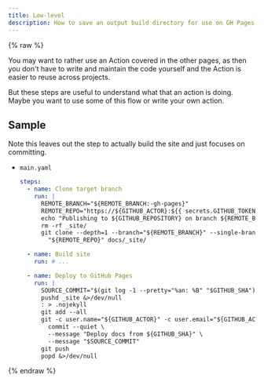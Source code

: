 ```yaml
---
title: Low-level
description: How to save an output build directory for use on GH Pages, using steps without Actions
---
```


{% raw %}

You may want to rather use an Action covered in the other pages, as then you don't have to write and maintain the code yourself and the Action is easier to reuse across projects.

But these steps are useful to understand what that an action is doing. Maybe you want to use some of this flow or write your own action.


## Sample

Note this leaves out the step to actually build the site and just focuses on committing.

- `main.yaml`
    ```yaml
    steps:
      - name: Clone target branch
        run: |
          REMOTE_BRANCH="${REMOTE_BRANCH:-gh-pages}"
          REMOTE_REPO="https://${GITHUB_ACTOR}:${{ secrets.GITHUB_TOKEN }}@github.com/${GITHUB_REPOSITORY}.git"
          echo "Publishing to ${GITHUB_REPOSITORY} on branch ${REMOTE_BRANCH}"
          rm -rf _site/
          git clone --depth=1 --branch="${REMOTE_BRANCH}" --single-branch --no-checkout \
            "${REMOTE_REPO}" docs/_site/

      - name: Build site
        run: # ...

      - name: Deploy to GitHub Pages
        run: |
          SOURCE_COMMIT="$(git log -1 --pretty="%an: %B" "$GITHUB_SHA")"
          pushd _site &>/dev/null
          : > .nojekyll
          git add --all
          git -c user.name="${GITHUB_ACTOR}" -c user.email="${GITHUB_ACTOR}@users.noreply.github.com" \
            commit --quiet \
            --message "Deploy docs from ${GITHUB_SHA}" \
            --message "$SOURCE_COMMIT"
          git push
          popd &>/dev/null
    ```

{% endraw %}
